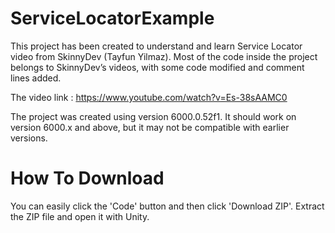 # ServiceLocatorExample
This project has been created to understand and learn Service Locator video from SkinnyDev (Tayfun Yilmaz). Most of the code inside the project belongs to SkinnyDev’s videos, with some code modified and comment lines added.

The video link : https://www.youtube.com/watch?v=Es-38sAAMC0

The project was created using version 6000.0.52f1. It should work on version 6000.x and above, but it may not be compatible with earlier versions.

# How To Download
You can easily click the 'Code' button and then click 'Download ZIP'. Extract the ZIP file and open it with Unity.
